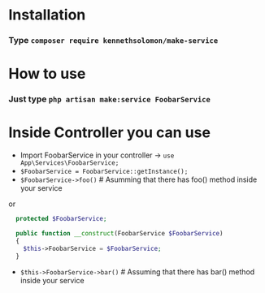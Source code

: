 # Installation

### Type `composer require kennethsolomon/make-service`

# How to use

### Just type `php artisan make:service FoobarService`

# Inside Controller you can use

- Import FoobarService in your controller -> `use App\Services\FoobarService;`
- `$FoobarService = FoobarService::getInstance();`
- `$FoobarService->foo()` # Asumming that there has foo() method inside your service

or

```php
  protected $FoobarService;

  public function __construct(FoobarService $FoobarService)
  {
    $this->FoobarService = $FoobarService;
  }
```

- `$this->FoobarService->bar()` # Assuming that there has bar() method inside your service
